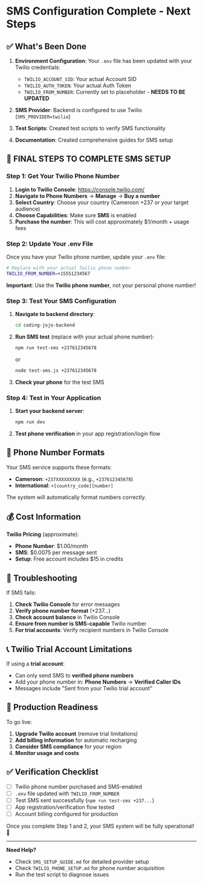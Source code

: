 # SMS Configuration Complete - Next Steps

## ✅ What's Been Done

1. **Environment Configuration**: Your `.env` file has been updated with your Twilio credentials:
   - `TWILIO_ACCOUNT_SID`: Your actual Account SID
   - `TWILIO_AUTH_TOKEN`: Your actual Auth Token  
   - `TWILIO_FROM_NUMBER`: Currently set to placeholder - **NEEDS TO BE UPDATED**

2. **SMS Provider**: Backend is configured to use Twilio (`SMS_PROVIDER=twilio`)

3. **Test Scripts**: Created test scripts to verify SMS functionality

4. **Documentation**: Created comprehensive guides for SMS setup

## 🚀 FINAL STEPS TO COMPLETE SMS SETUP

### Step 1: Get Your Twilio Phone Number

1. **Login to Twilio Console**: https://console.twilio.com/
2. **Navigate to Phone Numbers** → **Manage** → **Buy a number**
3. **Select Country**: Choose your country (Cameroon +237 or your target audience)
4. **Choose Capabilities**: Make sure **SMS** is enabled
5. **Purchase the number**: This will cost approximately $1/month + usage fees

### Step 2: Update Your .env File

Once you have your Twilio phone number, update your `.env` file:

```bash
# Replace with your actual Twilio phone number
TWILIO_FROM_NUMBER=+15551234567
```

**Important**: Use the **Twilio phone number**, not your personal phone number!

### Step 3: Test Your SMS Configuration

1. **Navigate to backend directory**:
   ```bash
   cd coding-jojo-backend
   ```

2. **Run SMS test** (replace with your actual phone number):
   ```bash
   npm run test-sms +237612345678
   ```
   or
   ```bash
   node test-sms.js +237612345678
   ```

3. **Check your phone** for the test SMS

### Step 4: Test in Your Application

1. **Start your backend server**:
   ```bash
   npm run dev
   ```

2. **Test phone verification** in your app registration/login flow

## 📱 Phone Number Formats

Your SMS service supports these formats:
- **Cameroon**: `+237XXXXXXXXX` (e.g., `+237612345678`)
- **International**: `+[country_code][number]`

The system will automatically format numbers correctly.

## 💰 Cost Information

**Twilio Pricing** (approximate):
- **Phone Number**: $1.00/month
- **SMS**: $0.0075 per message sent
- **Setup**: Free account includes $15 in credits

## 🔧 Troubleshooting

If SMS fails:

1. **Check Twilio Console** for error messages
2. **Verify phone number format** (+237...)
3. **Check account balance** in Twilio Console
4. **Ensure from number is SMS-capable** Twilio number
5. **For trial accounts**: Verify recipient numbers in Twilio Console

## 📞 Twilio Trial Account Limitations

If using a **trial account**:
- Can only send SMS to **verified phone numbers**
- Add your phone number in: **Phone Numbers** → **Verified Caller IDs**
- Messages include "Sent from your Twilio trial account"

## 🎯 Production Readiness

To go live:
1. **Upgrade Twilio account** (remove trial limitations)
2. **Add billing information** for automatic recharging
3. **Consider SMS compliance** for your region
4. **Monitor usage and costs**

## ✅ Verification Checklist

- [ ] Twilio phone number purchased and SMS-enabled
- [ ] `.env` file updated with `TWILIO_FROM_NUMBER`
- [ ] Test SMS sent successfully (`npm run test-sms +237...`)
- [ ] App registration/verification flow tested
- [ ] Account billing configured for production

Once you complete Step 1 and 2, your SMS system will be fully operational! 🚀

---

**Need Help?**
- Check `SMS_SETUP_GUIDE.md` for detailed provider setup
- Check `TWILIO_PHONE_SETUP.md` for phone number acquisition
- Run the test script to diagnose issues
